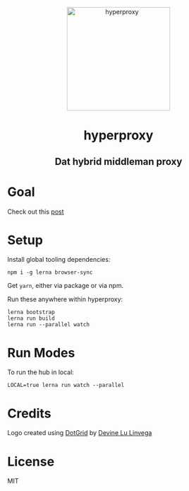 <p align="center">
  <a href="https://github.com/goonism/dat-hyperproxy/">
    <img alt="hyperproxy" src="https://github.com/goonism/dat-hyperproxy/blob/master/icon.png" width="234">
  </a>
</p>

<h1 align="center">
    hyperproxy
</h1>

<h2 align="center">
    Dat hybrid middleman proxy
</h2>

# Goal

Check out this [post](https://louisgv.me/2018/blog/dat-hyperproxy-concept/)

# Setup

Install global tooling dependencies:

```
npm i -g lerna browser-sync
```

Get `yarn`, either via package or via npm.

Run these anywhere within hyperproxy:

```
lerna bootstrap
lerna run build
lerna run --parallel watch
```

# Run Modes

To run the hub in local:

```
LOCAL=true lerna run watch --parallel
```

# Credits

Logo created using [DotGrid](https://github.com/hundredrabbits/Dotgrid) by [Devine Lu Linvega](https://twitter.com/neauoire)

# License

MIT
